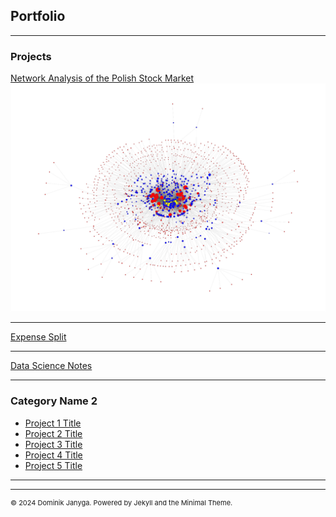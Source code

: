 ## Portfolio

---

### Projects

[Network Analysis of the Polish Stock Market](/sample_page)
<img src="images/network.png?raw=true"/>

---
[Expense Split](/pdf/sample_presentation.pdf)

---
[Data Science Notes](http://example.com/)

---

### Category Name 2

- [Project 1 Title](http://example.com/)
- [Project 2 Title](http://example.com/)
- [Project 3 Title](http://example.com/)
- [Project 4 Title](http://example.com/)
- [Project 5 Title](http://example.com/)

---




---
<p style="font-size:11px">© 2024 Dominik Janyga. Powered by Jekyll and the Minimal Theme.</a></p>
<!-- Remove above link if you don't want to attibute -->
